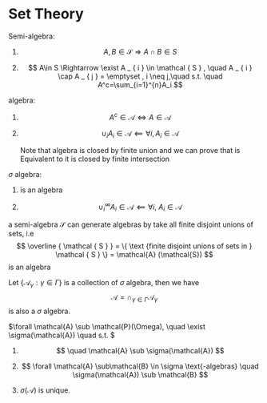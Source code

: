 # Set Theory

Semi-algebra:

1. $$
   A , B \in \mathcal { S } \Rightarrow A\cap B \in S
   $$

2. $$
   A\in S \Rightarrow \exist A _ { i } \in \mathcal { S } , \quad A _ { i } \cap A _ { j } = \emptyset , i \neq j,\quad s.t.  \quad A^c=\sum_{i=1}^{n}A_i
   $$

algebra:

1. $$
   A^c \in \mathcal{A} \iff A\in \mathcal{A}
   $$

2. $$
   \cup_i A_i \in \mathcal{A} \impliedby \forall i,  A_i\in\mathcal{A}
   $$

   Note that algebra is closed by finite union and we can prove that is Equivalent   to it is closed by finite intersection

$\sigma$ algebra:

1.  is an algebra

2. $$
   \cup_i^\infty A_i\in \mathcal{A} \impliedby \forall i,\ A_i\in \mathcal{A}
   $$



a semi-algebra $\mathcal{S}$ can generate algebras by take all finite  disjoint unions of sets, i.e
$$
\overline { \mathcal { S } } = \{ \text {finite disjoint unions of sets in } \mathcal { S } \} = \mathcal{A} (\mathcal{S})
$$
is an algebra



Let $\left\{ \mathcal { A } _ { \gamma } : \gamma \in \Gamma \right\}$ is a collection of  $\sigma$ algebra, then we have 
$$
\mathcal { A } = \cap _ { \gamma \in \Gamma } \mathcal { A } _ { \gamma }
$$
is also  a $\sigma$ algebra.



$\forall \mathcal{A} \sub \mathcal{P}(\Omega), \quad \exist \sigma(\mathcal{A}) \quad s.t. $ 

1. $$
   \quad \mathcal{A} \sub \sigma(\mathcal{A})
   $$

2. $$
   \forall \mathcal{A} \sub\mathcal{B} \in \sigma \text{-algebras} \quad \sigma(\mathcal{A}) \sub \mathcal{B}
   $$

3.  $\sigma(\mathcal{A})$ is unique.

